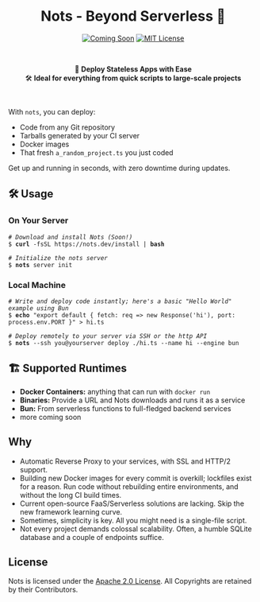 <h1 align="center"> Nots - Beyond Serverless 🌟</h1>

<p align="center">
  <a href="https://github.com/yourrepo/nots"><img src="https://img.shields.io/badge/Status-Coming%20Soon-yellow.svg" alt="Coming Soon"></a>
  <a href="https://opensource.org/licenses/MIT"><img src="https://img.shields.io/badge/License-MIT-green.svg" alt="MIT License"></a>
</p>

<br>

<p align="center">
    🚀 <strong>Deploy Stateless Apps with Ease</strong><br>
    🛠 <strong>Ideal for everything from quick scripts to large-scale projects</strong>
</p>

<br>

With `nots`, you can deploy:
- Code from any Git repository
- Tarballs generated by your CI server
- Docker images
- That fresh `a_random_project.ts` you just coded

Get up and running in seconds, with zero downtime during updates.

## 🛠 Usage
### On Your Server
<pre><code><i># Download and install Nots (Soon!)</i>
$ <b>curl</b> -fsSL https://nots.dev/install | <b>bash</b>

<i># Initialize the nots server</i>
$ <b>nots</b> server init
</code></pre>

### Local Machine
<pre><code><i># Write and deploy code instantly; here's a basic "Hello World" example using Bun</i>
$ <b>echo</b> "export default { fetch: req => new Response('hi'), port: process.env.PORT }" > hi.ts

<i># Deploy remotely to your server via SSH or the http API</i>
$ <b>nots</b> --ssh you@yourserver deploy ./hi.ts --name hi --engine bun
</code></pre>

## 🏗 Supported Runtimes
- **Docker Containers:** anything that can run with `docker run`
- **Binaries:** Provide a URL and Nots downloads and runs it as a service
- **Bun:** From serverless functions to full-fledged backend services
- more coming soon

## Why
* Automatic Reverse Proxy to your services, with SSL and HTTP/2 support.
* Building new Docker images for every commit is overkill; lockfiles exist for a reason. Run code without rebuilding entire environments, and without the long CI build times.
* Current open-source FaaS/Serverless solutions are lacking. Skip the new framework learning curve.
* Sometimes, simplicity is key. All you might need is a single-file script.
* Not every project demands colossal scalability. Often, a humble SQLite database and a couple of endpoints suffice.

## License

Nots is licensed under the [Apache 2.0 License](./LICENSE). All Copyrights are retained by their Contributors.
